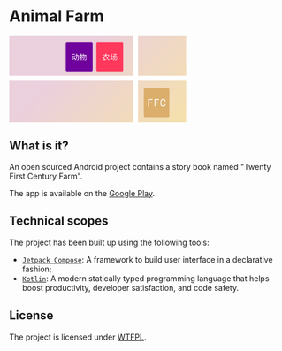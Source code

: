 # Animal Farm

<img src="images/feature.png" align="center" width=320>

## What is it?

An open sourced Android project contains a story book named "Twenty First Century Farm".

The app is available on the [Google Play](https://play.google.com/store/apps/details?id=com.artlvr.animalfarm).

## Technical scopes

The project has been built up using the following tools:

- [`Jetpack Compose`](https://developer.android.com/jetpack/compose): A framework to build user interface in a declarative fashion;
- [`Kotlin`](https://kotlinlang.org): A modern statically typed programming language that helps boost productivity, developer satisfaction, and code safety.

## License

The project is licensed under [WTFPL](LICENSE).
